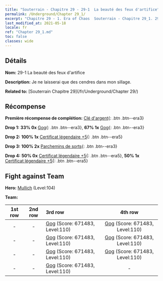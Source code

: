 ```yaml
---
title: "Souterrain - Chapitre 29 - 29-1  La beauté des feux d'artifice"
permalink: /Underground/Chapter 29_1/
excerpt: "Chapitre 29 - 1. Era of Chaos  Souterrain - Chapitre 29_1. 29-1  La beauté des feux d'artifice"
last_modified_at: 2021-05-18
locale: fr
ref: "Chapter 29_1.md"
toc: false
classes: wide
---
```


## Détails

 **Nom:** 29-1  La beauté des feux d'artifice

 **Description:**       Je ne laisserai que des cendres dans mon sillage.

 **Related to:** [Souterrain Chapitre 29](/fr/Underground/Chapter 29/)

## Récompense

 **Première récompense de complétion:** [Clé d'argent](/ItemsFR/con_693/){: .btn .btn--era3}

 **Drop 1:** **33% 0x** [Gog](/ItemsFR/unt_227/){: .btn .btn--era3}, **67% 1x** [Gog](/ItemsFR/unt_227/){: .btn .btn--era3}

 **Drop 2:** **100% 1x** [Certificat légendaire +5](/ItemsFR/mat_102/){: .btn .btn--era5}

 **Drop 3:** **100% 2x** [Parchemins de sorts](/ItemsFR/con_694/){: .btn .btn--era3}

 **Drop 4:** **50% 0x** [Certificat légendaire +5](/ItemsFR/mat_102/){: .btn .btn--era5}, **50% 1x** [Certificat légendaire +5](/ItemsFR/mat_102/){: .btn .btn--era5}


## Fight against Team
 **Hero:** [Mullich](/fr/heroes/Mullich/) (Level:104)

 **Team:**


  | 1st row | 2nd row | 3rd row | 4th row |
  |:----:|:----:|:----|:----:|
  | - | - | [Gog](/fr/units/Gog/) (Score: 671483, Level:110)  | [Gog](/fr/units/Gog/) (Score: 671483, Level:110)  |
  | - | - | [Gog](/fr/units/Gog/) (Score: 671483, Level:110)  | [Gog](/fr/units/Gog/) (Score: 671483, Level:110)  |
  | - | - | [Gog](/fr/units/Gog/) (Score: 671483, Level:110)  | [Gog](/fr/units/Gog/) (Score: 671483, Level:110)  |
  | - | - | [Gog](/fr/units/Gog/) (Score: 671483, Level:110)  | - |


